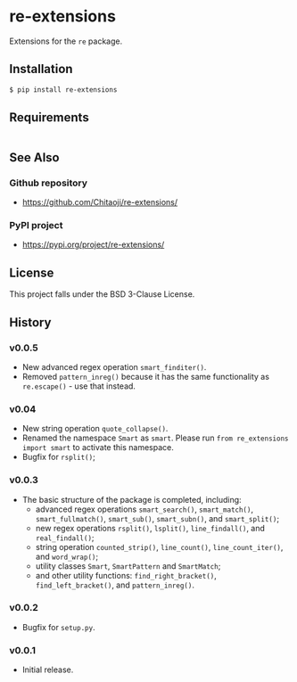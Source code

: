 # re-extensions
Extensions for the `re` package.

## Installation
```sh
$ pip install re-extensions
```

## Requirements
```txt

```

## See Also
### Github repository
* https://github.com/Chitaoji/re-extensions/

### PyPI project
* https://pypi.org/project/re-extensions/

## License
This project falls under the BSD 3-Clause License.

## History
### v0.0.5
* New advanced regex operation `smart_finditer()`.
* Removed `pattern_inreg()` because it has the same functionality as `re.escape()` - use that instead.

### v0.04
* New string operation `quote_collapse()`.
* Renamed the namespace `Smart` as `smart`. Please run `from re_extensions import smart` to activate this namespace.
* Bugfix for `rsplit()`;

### v0.0.3
* The basic structure of the package is completed, including:
  * advanced regex operations `smart_search()`, `smart_match()`, `smart_fullmatch()`, `smart_sub()`, `smart_subn()`, and `smart_split()`;
  * new regex operations `rsplit()`, `lsplit()`, `line_findall()`, and `real_findall()`;
  * string operation `counted_strip()`, `line_count()`, `line_count_iter()`, and `word_wrap()`;
  * utility classes `Smart`, `SmartPattern` and `SmartMatch`;
  * and other utility functions: `find_right_bracket()`, `find_left_bracket()`, and `pattern_inreg()`.

### v0.0.2
* Bugfix for `setup.py`.

### v0.0.1
* Initial release.